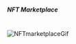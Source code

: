 ##### NFT Marketplace
<br>
<img src='https://gateway.pinata.cloud/ipfs/QmQ71Uei3hftx5MdWwdRVmDtqW2p7ZyM6AmGJsqqv7TH3y'alt='NFTmarketplaceGif'>
